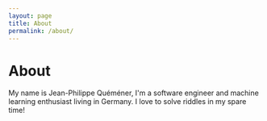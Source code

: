 ```yaml
---
layout: page
title: About
permalink: /about/
---
```


# About
My name is Jean-Philippe Quéméner, I'm a software engineer and machine learning enthusiast living in Germany.
I love to solve riddles in my spare time!
